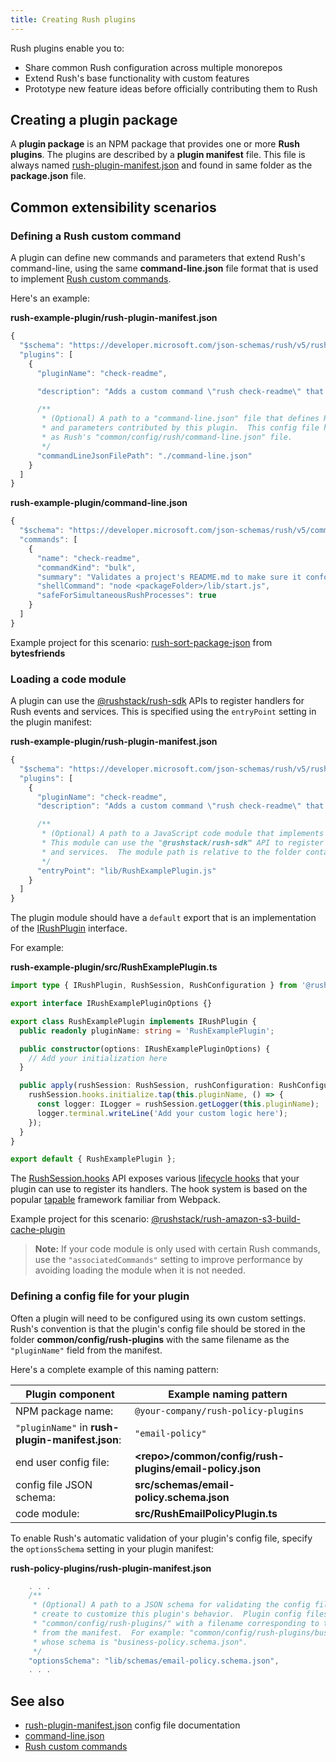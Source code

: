 ```yaml
---
title: Creating Rush plugins
---
```


Rush plugins enable you to:

- Share common Rush configuration across multiple monorepos
- Extend Rush's base functionality with custom features
- Prototype new feature ideas before officially contributing them to Rush

## Creating a plugin package

A **plugin package** is an NPM package that provides one or more **Rush plugins**.
The plugins are described by a **plugin manifest** file. This file is always named
[rush-plugin-manifest.json](../../config/rush-plugin-manifest_json)
and found in same folder as the **package.json** file.

## Common extensibility scenarios

### Defining a Rush custom command

A plugin can define new commands and parameters that extend Rush's command-line,
using the same **command-line.json** file format that is used to implement
[Rush custom commands](../../maintainer/custom_commands).

Here's an example:

**rush-example-plugin/rush-plugin-manifest.json**

```js
{
  "$schema": "https://developer.microsoft.com/json-schemas/rush/v5/rush-plugin-manifest.schema.json",
  "plugins": [
    {
      "pluginName": "check-readme",

      "description": "Adds a custom command \"rush check-readme\" that validates each project's README.md",

      /**
       * (Optional) A path to a "command-line.json" file that defines Rush command line actions
       * and parameters contributed by this plugin.  This config file has the same JSON schema
       * as Rush's "common/config/rush/command-line.json" file.
       */
      "commandLineJsonFilePath": "./command-line.json"
    }
  ]
}
```

**rush-example-plugin/command-line.json**

```js
{
  "$schema": "https://developer.microsoft.com/json-schemas/rush/v5/command-line.schema.json",
  "commands": [
    {
      "name": "check-readme",
      "commandKind": "bulk",
      "summary": "Validates a project's README.md to make sure it conforms to company policy",
      "shellCommand": "node <packageFolder>/lib/start.js",
      "safeForSimultaneousRushProcesses": true
    }
  ]
}
```

Example project for this scenario:
[rush-sort-package-json](https://github.com/bytesfriends/rush-plugins/tree/main/rush-plugins/rush-sort-package-json) from **bytesfriends**

### Loading a code module

A plugin can use the [@rushstack/rush-sdk](https://www.npmjs.com/package/@rushstack/rush-sdk) APIs
to register handlers for Rush events and services. This is specified using the `entryPoint` setting
in the plugin manifest:

**rush-example-plugin/rush-plugin-manifest.json**

```js
{
  "$schema": "https://developer.microsoft.com/json-schemas/rush/v5/rush-plugin-manifest.schema.json",
  "plugins": [
    {
      "pluginName": "check-readme",
      "description": "Adds a custom command \"rush check-readme\" that validates each project's README.md",

      /**
       * (Optional) A path to a JavaScript code module that implements the "IRushPlugin" interface.
       * This module can use the "@rushstack/rush-sdk" API to register handlers for Rush events
       * and services.  The module path is relative to the folder containing the "package.json" file.
       */
      "entryPoint": "lib/RushExamplePlugin.js"
    }
  ]
}
```

The plugin module should have a `default` export that is an implementation of the
[IRushPlugin](https://api.rushstack.io/pages/rush-lib.irushplugin/) interface.

For example:

**rush-example-plugin/src/RushExamplePlugin.ts**

```ts
import type { IRushPlugin, RushSession, RushConfiguration } from '@rushstack/rush-sdk';

export interface IRushExamplePluginOptions {}

export class RushExamplePlugin implements IRushPlugin {
  public readonly pluginName: string = 'RushExamplePlugin';

  public constructor(options: IRushExamplePluginOptions) {
    // Add your initialization here
  }

  public apply(rushSession: RushSession, rushConfiguration: RushConfiguration): void {
    rushSession.hooks.initialize.tap(this.pluginName, () => {
      const logger: ILogger = rushSession.getLogger(this.pluginName);
      logger.terminal.writeLine('Add your custom logic here');
    });
  }
}

export default { RushExamplePlugin };
```

The [RushSession.hooks](https://api.rushstack.io/pages/rush-lib.rushsession/) API exposes various
[lifecycle hooks](https://api.rushstack.io/pages/rush-lib.rushlifecyclehooks/) that your plugin can
use to register its handlers. The hook system is based on the popular
[tapable](https://www.npmjs.com/package/tapable) framework familiar from Webpack.

Example project for this scenario:
[@rushstack/rush-amazon-s3-build-cache-plugin](https://github.com/microsoft/rushstack/blob/main/rush-plugins/rush-amazon-s3-build-cache-plugin)

> **Note:** If your code module is only used with certain Rush commands,
> use the `"associatedCommands"` setting to improve performance by
> avoiding loading the module when it is not needed.

### Defining a config file for your plugin

Often a plugin will need to be configured using its own custom settings. Rush's convention
is that the plugin's config file should be stored in the folder **common/config/rush-plugins**
with the same filename as the `"pluginName"` field from the manifest.

Here's a complete example of this naming pattern:

| Plugin component                                 | Example naming pattern                                        |
| ------------------------------------------------ | ------------------------------------------------------------- |
| NPM package name:                                | `@your-company/rush-policy-plugins`                           |
| `"pluginName"` in **rush-plugin-manifest.json**: | `"email-policy"`                                              |
| end user config file:                            | **&lt;repo&gt;/common/config/rush-plugins/email-policy.json** |
| config file JSON schema:                         | **src/schemas/email-policy.schema.json**                      |
| code module:                                     | **src/RushEmailPolicyPlugin.ts**                              |

To enable Rush's automatic validation of your plugin's config file, specify the `optionsSchema`
setting in your plugin manifest:

**rush-policy-plugins/rush-plugin-manifest.json**

```js
    . . .
    /**
     * (Optional) A path to a JSON schema for validating the config file that end users can
     * create to customize this plugin's behavior.  Plugin config files are stored in the folder
     * "common/config/rush-plugins/" with a filename corresponding to the "pluginName" field
     * from the manifest.  For example: "common/config/rush-plugins/business-policy.json"
     * whose schema is "business-policy.schema.json".
     */
    "optionsSchema": "lib/schemas/email-policy.schema.json",
    . . .
```

## See also

- [rush-plugin-manifest.json](../../config/rush-plugin-manifest_json) config file documentation
- [command-line.json](../../configs/command-line_json)
- [Rush custom commands](../../maintainer/custom_commands)
